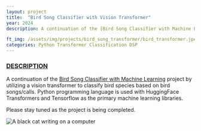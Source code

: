 ```yaml
---
layout: project
title:  "Bird Song Classifier with Vision Transformer"
year: 2024
description: A continuation of the [Bird Song Classifier with Machine Learning](/project/2023-Bird_Song_Classifier_with_Machine_Learning) project by utilizing a vision transformer to classify bird species based on bird songs/calls. Python programming language is used with HuggingFace Transformers and Tensorflow as the primary machine learning libraries.

ft_img: /assets/img/projects/bird_song_transformer/bird_transformer.jpeg
categories: Python Transformer Classification DSP
---
```

<!-- DESCRIPTION -->
<div class='mt-5 mb-5' id='description'>
  <h3 class='mb-3'><u>DESCRIPTION</u></h3>
  <p>A continuation of the <a href='/project/2023-Bird_Song_Classifier_with_Machine_Learning'>Bird Song Classifier with Machine Learning</a> project by utilizing a vision transformer to classify bird species based on bird songs/calls. Python programming language is used with HuggingFace Transformers and Tensorflow as the primary machine learning libraries.</p>
</div>

<div class="p-3 text-center">
  <p>Please stay tuned as the project is being completed.</p>
  <img class="img-fluid" src="/assets/img/blog.jpeg" alt="A black cat writing on a computer">
</div>


